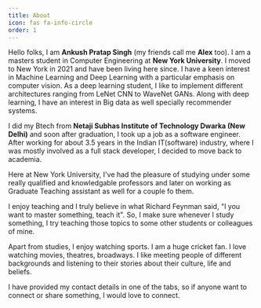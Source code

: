```yaml
---
title: About
icon: fas fa-info-circle
order: 1
---
```


Hello folks, I am **Ankush Pratap Singh** (my friends call me **Alex** too). I am a masters student in Computer Engineering at **New York University**. I moved to New York in 2021 and have been living here since. I have a keen interest in Machine Learning and Deep Learning with a particular emphasis on computer vision. As a deep learning student, I like to implement different architectures ranging from LeNet CNN to WaveNet GANs. Along with deep learning, I have an interest in Big data as well specially recommender systems. 

I did my Btech from **Netaji Subhas Institute of Technology Dwarka (New Delhi)** and soon after graduation, I took up a job as a software engineer.
After working for about 3.5 years in the Indian IT(software) industry, where I was mostly involved as a full stack developer, I decided to move back to academia.

Here at New York University, I've had the pleasure of studying under some really qualified and knowledgable professors and later on working as Graduate Teaching assistant as well for a couple fo them. 

I enjoy teaching and I truly believe in what Richard Feynman said, "I you want to master something, teach it". So, I make sure whenever I study something, I try teaching those topics to some other students or colleagues of mine.

Apart from studies, I enjoy watching sports. I am a huge cricket fan. I love watching movies, theatres, broadways. I like meeting people of different backgrounds and listening to their stories about their culture, life and beliefs.

I have provided my contact details in one of the tabs, so if anyone want to connect or share something, I would love to connect.
